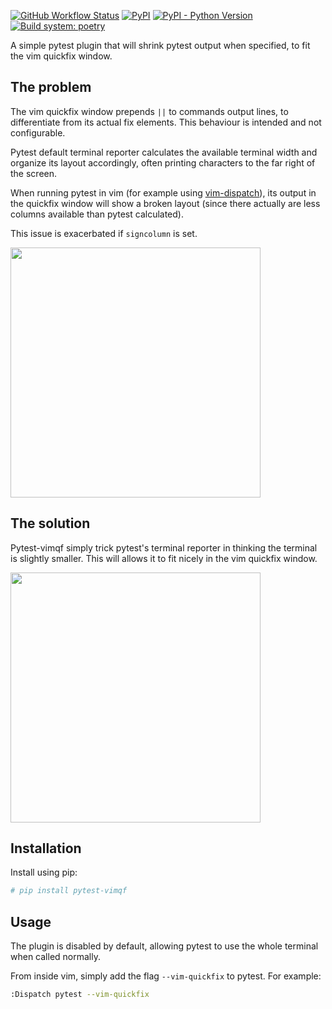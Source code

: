 [![GitHub Workflow Status](https://img.shields.io/github/workflow/status/carlodepieri/pytest-vimqf/CI?logo=github)](https://github.com/CarloDePieri/pytest-vimqf/actions)
[![PyPI](https://img.shields.io/pypi/v/pytest-vimqf)](https://pypi.python.org/pypi/pytest-vimqf)
[![PyPI - Python Version](https://img.shields.io/pypi/pyversions/pytest-vimqf)](https://pypi.python.org/pypi/pytest-vimqf)
[![Build system: poetry](https://img.shields.io/badge/build%20system-poetry-blue)](https://github.com/python-poetry/poetry)

A simple pytest plugin that will shrink pytest output when specified, to fit the
vim quickfix window.

## The problem

The vim quickfix window prepends `||` to commands output lines, to differentiate
from its actual fix elements. This behaviour is intended and not configurable.

Pytest default terminal reporter calculates the available terminal width and
organize its layout accordingly, often printing characters to the far right of
the screen.

When running pytest in vim (for example using [vim-dispatch](https://github.com/tpope/vim-dispatch)),
its output in the quickfix window will show a broken layout (since there
actually are less columns available than pytest calculated).

This issue is exacerbated if `signcolumn` is set.

<img src="https://user-images.githubusercontent.com/5459291/107146685-03f7cd00-694a-11eb-94b4-1efae06acb4d.png" width="400">

## The solution

Pytest-vimqf simply trick pytest's terminal reporter in thinking the terminal is
slightly smaller. This will allows it to fit nicely in the vim quickfix window.

<img src="https://user-images.githubusercontent.com/5459291/107146686-04906380-694a-11eb-8610-57a9292f4ce3.png" width="400">

## Installation

Install using pip:

```bash
# pip install pytest-vimqf
```

## Usage

The plugin is disabled by default, allowing pytest to use the whole terminal when
called normally.

From inside vim, simply add the flag `--vim-quickfix` to pytest. For example:

```bash
:Dispatch pytest --vim-quickfix
```
